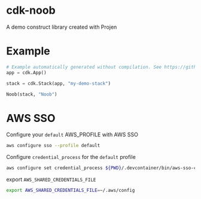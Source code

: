 # cdk-noob

A demo construct library created with Projen

# Example

```python
# Example automatically generated without compilation. See https://github.com/aws/jsii/issues/826
app = cdk.App()

stack = cdk.Stack(app, "my-demo-stack")

Noob(stack, "Noob")
```

# AWS SSO

Configure your `default` AWS_PROFILE with AWS SSO

```sh
aws configure sso --profile default
```

Configure `credential_process` for the `default` profile

```sh
aws configure set credential_process ${PWD}/.devcontainer/bin/aws-sso-credential-process
```

export `AWS_SHARED_CREDENTIALS_FILE`

```sh
export AWS_SHARED_CREDENTIALS_FILE=~/.aws/config
```
